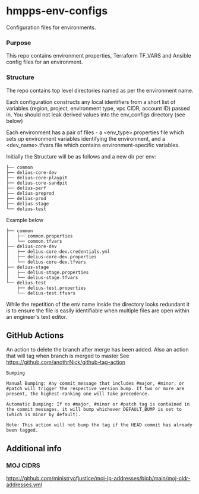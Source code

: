 # hmpps-env-configs

Configuration files for environments.

### Purpose
This repo contains environment properties, Terraform TF_VARS and Ansible config files for an environment.

### Structure
The repo contains top level directories named as per the environment name.

Each configuration constructs any local identifiers from a short list of variables (region, project, environment type, vpc CIDR, account ID) passed in.
You should not leak derived values into the env_configs directory (see below)

Each environment has a pair of files - a <env_type>.properties file which sets up environment variables identifying the environment, and a <dev_name>.tfvars file which contains environment-specific variables.

Initially the Structure will be as follows and a new dir per env:

```
├── common
├── delius-core-dev
├── delius-core-playpit
├── delius-core-sandpit
├── delius-perf
├── delius-preprod
├── delius-prod
├── delius-stage
└── delius-test
```
Example below
```
├── common
│   ├── common.properties
│   └── common.tfvars
├── delius-core-dev
│   ├── delius-core-dev.credentials.yml
│   ├── delius-core-dev.properties
│   └── delius-core-dev.tfvars
├── delius-stage
│   ├── delius-stage.properties
│   └── delius-stage.tfvars
└── delius-test
    ├── delius-test.properties
    └── delius-test.tfvars

```

While the repetition of the env name inside the directory looks redundant it is to ensure the file is easily identifiable when multiple files are open within an engineer's text editor.

## GitHub Actions

An action to delete the branch after merge has been added.
Also an action that will tag when branch is merged to master
See https://github.com/anothrNick/github-tag-action

```
Bumping

Manual Bumping: Any commit message that includes #major, #minor, or #patch will trigger the respective version bump. If two or more are present, the highest-ranking one will take precedence.

Automatic Bumping: If no #major, #minor or #patch tag is contained in the commit messages, it will bump whichever DEFAULT_BUMP is set to (which is minor by default).

Note: This action will not bump the tag if the HEAD commit has already been tagged.
```

## Additional info

### MOJ CIDRS

https://github.com/ministryofjustice/moj-ip-addresses/blob/main/moj-cidr-addresses.yml
